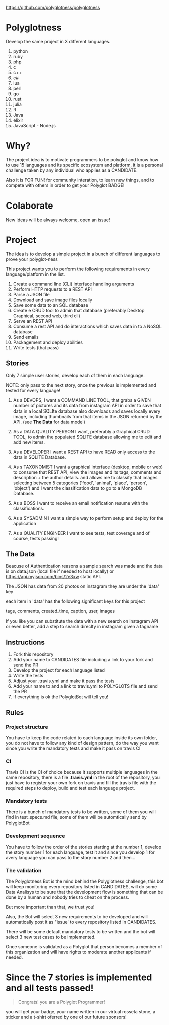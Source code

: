 
https://github.com/polyglotness/polyglotness

# Polyglotness

Develop the same project in X different languages.

1. python
2. ruby
3. php
4. c
5. c++
6. c#
7. lua
8. perl
9. go
10. rust
11. julia
12. R
13. Java
14. elixir
15. JavaScript - Node.js

# Why?

The project idea is to motivate programmers to be polyglot and know how to use 15 languages and its specific ecosystem and platform, it is a personal challenge taken by any individual who applies as a CANDIDATE.

Also it is FOR FUN! for community interation, to learn new things, and to compete with others in order to get your Polyglot BADGE!

# Colaborate

New ideas will be always welcome, open an issue!

# Project 

The idea is to develop a simple project in a bunch of different languages to prove your polyglot-ness

This project wants you to perform the following requirements in every language/platform in the list.

1.  Create a command line (CLI) interface handling arguments
2.  Perform HTTP requests to a REST API
3.  Parse a JSON file
4.  Download and save image files locally
5.  Save some data to an SQL database
6.  Create e CRUD tool to admin that database (preferably Desktop Graphical, second web, third cli)
7.  Serve an REST API
8.  Consume a rest API and do interactions which saves data in to a NoSQL database
9.  Send emails
10. Packagement and deploy abilities
11. Write tests (that pass)


## Stories

Only 7 simple user stories, develop each of them in each language.

NOTE: only pass to the next story, once the previous is implemented and tested for every language!

1. As a DEVOPS, I want a COMMAND LINE TOOL, that grabs a GIVEN number of pictures and its data from instagram API in order to save that data in a local SQLIte database
also downloads and saves locally every image, including thumbnails from that items in the JSON returned by the API. (see **The Data** for data model)

2. As a DATA QUALITY PERSON I want, preferably a Graphical CRUD TOOL, to admin the populated SQLITE database allowing me to edit and add new items.

3. As a DEVELOPER I want a REST API to have READ only access to the data in SQLITE Database.

4. As s TAXONOMIST I want a graphical interface (desktop, mobile or web) to consume that REST API, view the images and its tags, comments and description + the author details.
and allows me to classify that images selecting between 5 categories ('food', 'animal', 'place', 'person', 'object') and I want the classification data to go to a MongoDB Database.

5. As a BOSS I want to receive an email notification resume with the classifications.

6. As a SYSADMIN I want a simple way to perform setup and deploy for the application

7. As a QUALITY ENGINEER I want to see tests, test coverage and of course, tests passing!


## The Data

Beacuse of Authentication reasons a sample search was made and the data is on
data.json (local file if needed to host locally) or https://api.myjson.com/bins/2e3xw static API.

The JSON has data from 20 photos on instagram they are under the 'data' key

each item in 'data' has the following significant keys for this project

tags, comments, created_time, caption, user, images

If you like you can substitute the data with a new search on instagram API or even better, add a step to search direclty in instagram given a tagname

## Instructions

1. Fork this repository
2. Add your name to CANDIDATES file including a link to your fork and send the PR
2. Develop the project for each language listed
3. Write the tests
4. Adjust your .travis.yml and make it pass the tests
5. Add your name to and a link to travis.yml to POLYGLOTS file and send the PR
6. If everything is ok the PolyglotBot will tell you!

## Rules

### Project structure

You have to keep the code related to each language inside its own folder, you do not have to follow any kind of design pattern, do the way you want since you write the mandatory tests and make it pass on travis CI

### CI

Travis CI is the CI of choice because it supports multiple languages in the same repository, there is a file **.travis.yml** in the root of the repository, you just have to register your own fork on travis and fill the travis file with the required steps to deploy, build and test each language project.

### Mandatory tests

There is a bunch of mandatory tests to be written, some of them you will find in test_specs.md file, some of them will be automtically send by PolyglotBot

### Development sequence

You have to follow the order of the stories starting at the number 1, develop the story number 1 for each language, test it and since you develop 1 for avery language you can pass to the story number 2 and then...

### The validation

The Polyglotness Bot is the mind behind the Polyglotness challenge, this bot will keep monitoring every repository listed in CANDIDATES, will do some Data Analisys to be sure that the development flow is something that can be done by a human and nobody tries to cheat on the process. 

But more important than that, we trust you!

Also, the Bot will select 3 new requirements to be developed and will automatically post it as "issue' to every repository listed in CANDIDATES.

There will be some default mandatory tests to be written and the bot will select 3 new test cases to be implemented.

Once someone is validated as a Polyglot that person becomes a member of this organization and will have rights to moderate another applicants if needed.

# Since the 7 stories is implemented and all tests passed!

> Congrats! you are a Polyglot Programmer!

you will get your badge, your name written in our virtual rosseta stone, a sticker and a t-shirt oferred by one of our future sponsors!
